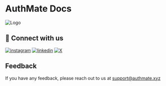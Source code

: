 # AuthMate Docs

![Logo](https://authmate.xyz/favicon.svg)

## 🔗 Connect with us
[![instagram](https://img.shields.io/badge/instagram-000?style=for-the-badge&logo=ko-fi&logoColor=white)](https://www.instagram.com/authmate_dev/)
[![linkedin](https://img.shields.io/badge/linkedin-0A66C2?style=for-the-badge&logo=linkedin&logoColor=white)](https://www.linkedin.com/company/authmate/)
[![X](https://img.shields.io/badge/X-000?style=for-the-badge&logo=twitter&logoColor=white)](https://x.com/Authmate_dev)

## Feedback

If you have any feedback, please reach out to us at support@authmate.xyz